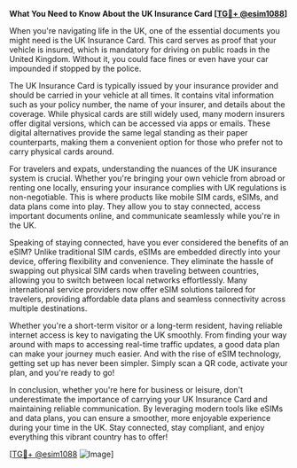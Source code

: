 **What You Need to Know About the UK Insurance Card [[TG💪+ @esim1088](https://t.me/s/esim1088)]**

When you're navigating life in the UK, one of the essential documents you might need is the UK Insurance Card. This card serves as proof that your vehicle is insured, which is mandatory for driving on public roads in the United Kingdom. Without it, you could face fines or even have your car impounded if stopped by the police.

The UK Insurance Card is typically issued by your insurance provider and should be carried in your vehicle at all times. It contains vital information such as your policy number, the name of your insurer, and details about the coverage. While physical cards are still widely used, many modern insurers offer digital versions, which can be accessed via apps or emails. These digital alternatives provide the same legal standing as their paper counterparts, making them a convenient option for those who prefer not to carry physical cards around.

For travelers and expats, understanding the nuances of the UK insurance system is crucial. Whether you're bringing your own vehicle from abroad or renting one locally, ensuring your insurance complies with UK regulations is non-negotiable. This is where products like mobile SIM cards, eSIMs, and data plans come into play. They allow you to stay connected, access important documents online, and communicate seamlessly while you're in the UK.

Speaking of staying connected, have you ever considered the benefits of an eSIM? Unlike traditional SIM cards, eSIMs are embedded directly into your device, offering flexibility and convenience. They eliminate the hassle of swapping out physical SIM cards when traveling between countries, allowing you to switch between local networks effortlessly. Many international service providers now offer eSIM solutions tailored for travelers, providing affordable data plans and seamless connectivity across multiple destinations.

Whether you're a short-term visitor or a long-term resident, having reliable internet access is key to navigating the UK smoothly. From finding your way around with maps to accessing real-time traffic updates, a good data plan can make your journey much easier. And with the rise of eSIM technology, getting set up has never been simpler. Simply scan a QR code, activate your plan, and you're ready to go!

In conclusion, whether you're here for business or leisure, don't underestimate the importance of carrying your UK Insurance Card and maintaining reliable communication. By leveraging modern tools like eSIMs and data plans, you can ensure a smoother, more enjoyable experience during your time in the UK. Stay connected, stay compliant, and enjoy everything this vibrant country has to offer!

[[TG💪+ @esim1088](https://t.me/s/esim1088) ![Image](https://i.postimg.cc/Y0z9fWf4/image.png)]